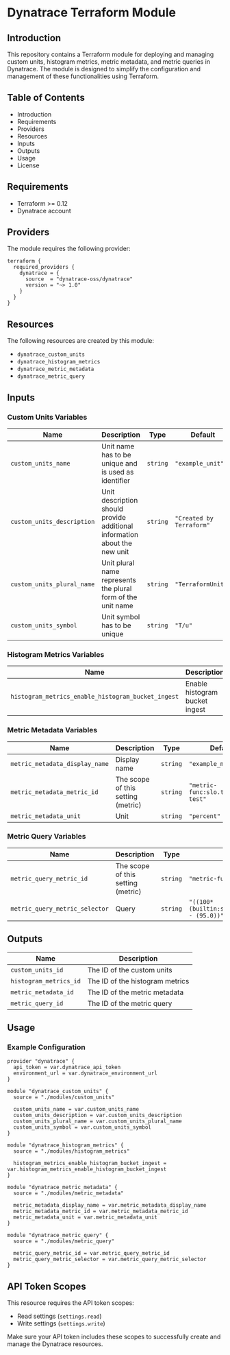 # Dynatrace Terraform Module

## Introduction
This repository contains a Terraform module for deploying and managing custom units, histogram metrics, metric metadata, and metric queries in Dynatrace. The module is designed to simplify the configuration and management of these functionalities using Terraform.

## Table of Contents
- Introduction
- Requirements
- Providers
- Resources
- Inputs
- Outputs
- Usage
- License

## Requirements
- Terraform >= 0.12
- Dynatrace account

## Providers
The module requires the following provider:

```hcl
terraform {
  required_providers {
    dynatrace = {
      source  = "dynatrace-oss/dynatrace"
      version = "~> 1.0"
    }
  }
}
```

## Resources
The following resources are created by this module:

- `dynatrace_custom_units`
- `dynatrace_histogram_metrics`
- `dynatrace_metric_metadata`
- `dynatrace_metric_query`

## Inputs
### Custom Units Variables
| Name | Description | Type | Default |
|------|-------------|------|---------|
| `custom_units_name` | Unit name has to be unique and is used as identifier | `string` | `"example_unit"` |
| `custom_units_description` | Unit description should provide additional information about the new unit | `string` | `"Created by Terraform"` |
| `custom_units_plural_name` | Unit plural name represents the plural form of the unit name | `string` | `"TerraformUnits"` |
| `custom_units_symbol` | Unit symbol has to be unique | `string` | `"T/u"` |

### Histogram Metrics Variables
| Name | Description | Type | Default |
|------|-------------|------|---------|
| `histogram_metrics_enable_histogram_bucket_ingest` | Enable histogram bucket ingest | `bool` | `false` |

### Metric Metadata Variables
| Name | Description | Type | Default |
|------|-------------|------|---------|
| `metric_metadata_display_name` | Display name | `string` | `"example_metric"` |
| `metric_metadata_metric_id` | The scope of this setting (metric) | `string` | `"metric-func:slo.terraform-test"` |
| `metric_metadata_unit` | Unit | `string` | `"percent"` |

### Metric Query Variables
| Name | Description | Type | Default |
|------|-------------|------|---------|
| `metric_query_metric_id` | The scope of this setting (metric) | `string` | `"metric-func:slo.terraform-test"` |
| `metric_query_metric_selector` | Query | `string` | `"((100*(builtin:service.requestCount.server:filter(in(\"dt.entity.service\",entitySelector(\"type(SERVICE),mzId(0000000000000000000),serviceType(WEB_SERVICE,WEB_REQUEST_SERVICE\"))):splitBy())/(builtin:service.requestCount.server:filter(in(\"dt.entity.service\",entitySelector(\"type(SERVICE),mzId(0000000000000000000),serviceType(WEB_SERVICE,WEB_REQUEST_SERVICE\"))):splitBy())) - (95.0))"` |

## Outputs
| Name | Description |
|------|-------------|
| `custom_units_id` | The ID of the custom units |
| `histogram_metrics_id` | The ID of the histogram metrics |
| `metric_metadata_id` | The ID of the metric metadata |
| `metric_query_id` | The ID of the metric query |

## Usage
### Example Configuration
```hcl
provider "dynatrace" {
  api_token = var.dynatrace_api_token
  environment_url = var.dynatrace_environment_url
}

module "dynatrace_custom_units" {
  source = "./modules/custom_units"

  custom_units_name = var.custom_units_name
  custom_units_description = var.custom_units_description
  custom_units_plural_name = var.custom_units_plural_name
  custom_units_symbol = var.custom_units_symbol
}

module "dynatrace_histogram_metrics" {
  source = "./modules/histogram_metrics"

  histogram_metrics_enable_histogram_bucket_ingest = var.histogram_metrics_enable_histogram_bucket_ingest
}

module "dynatrace_metric_metadata" {
  source = "./modules/metric_metadata"

  metric_metadata_display_name = var.metric_metadata_display_name
  metric_metadata_metric_id = var.metric_metadata_metric_id
  metric_metadata_unit = var.metric_metadata_unit
}

module "dynatrace_metric_query" {
  source = "./modules/metric_query"

  metric_query_metric_id = var.metric_query_metric_id
  metric_query_metric_selector = var.metric_query_metric_selector
}
```
## API Token Scopes
This resource requires the API token scopes:
- Read settings (`settings.read`)
- Write settings (`settings.write`)


Make sure your API token includes these scopes to successfully create and manage the Dynatrace resources.
